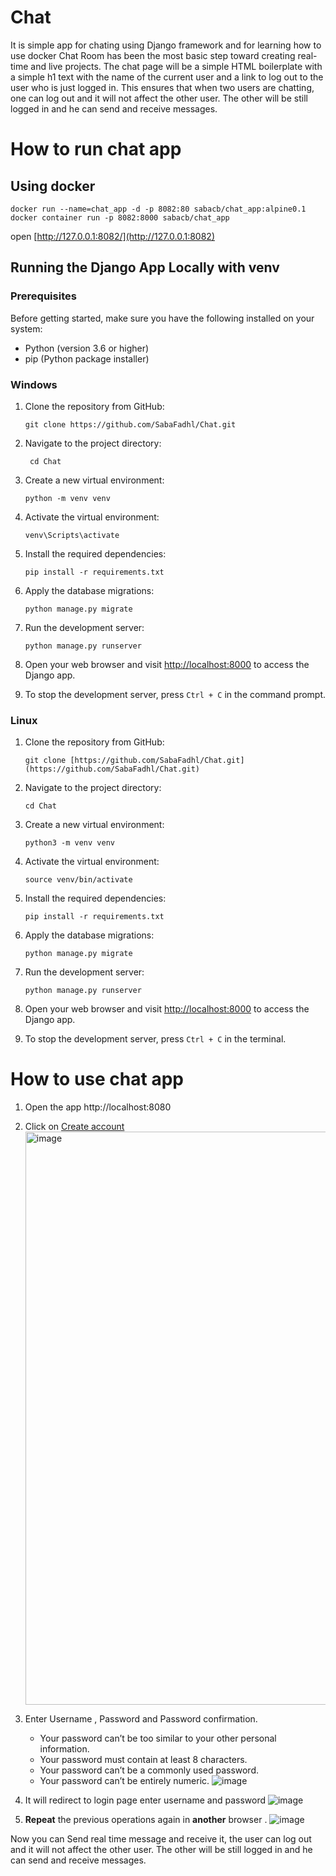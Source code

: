 
# Chat
It is simple app for chating using Django framework and for learning how to use docker
Chat Room has been the most basic step toward creating real-time and live projects. The chat page will be a simple HTML boilerplate with a simple h1 text with the name of the current user and a link to log out to the user who is just logged in. This ensures that when two users are chatting, one can log out and it will not affect the other user. The other will be still logged in and he can send and receive messages. 

# How to run chat app
## Using docker

    docker run --name=chat_app -d -p 8082:80 sabacb/chat_app:alpine0.1
    docker container run -p 8082:8000 sabacb/chat_app
open [http://127.0.0.1:8082/](http://127.0.0.1:8082)
## Running the Django App Locally with venv

### Prerequisites
Before getting started, make sure you have the following installed on your system:
- Python (version 3.6 or higher)
- pip (Python package installer)

### Windows

1. Clone the repository from GitHub:
   
   ```
   git clone https://github.com/SabaFadhl/Chat.git
   ```
   
2. Navigate to the project directory:
   ```
    cd Chat
   ```
3. Create a new virtual environment:

    ```
    python -m venv venv
   ```

4. Activate the virtual environment:

   ```
   venv\Scripts\activate
   ```

5. Install the required dependencies:

   ```
   pip install -r requirements.txt  
   ```

6. Apply the database migrations:

   ```
   python manage.py migrate  
   ```

7. Run the development server:

   ```
   python manage.py runserver  
   ```

8. Open your web browser and visit [http://localhost:8000](http://localhost:8000) to access the Django app.

9. To stop the development server, press `Ctrl + C` in the command prompt.

### Linux

1. Clone the repository from GitHub:
   
   ```
   git clone [https://github.com/SabaFadhl/Chat.git](https://github.com/SabaFadhl/Chat.git)  
   ```

2. Navigate to the project directory:

   ```
   cd Chat  
   ``` 

3. Create a new virtual environment:

   ```
   python3 -m venv venv  
   ```

4. Activate the virtual environment:

   ```
   source venv/bin/activate  
   ```

6. Install the required dependencies:

   ```
   pip install -r requirements.txt  
   ```

6. Apply the database migrations:

   ```
   python manage.py migrate 
   ```

7. Run the development server:

   ```
   python manage.py runserver  
   ```

8. Open your web browser and visit [http://localhost:8000](http://localhost:8000) to access the Django app.

9. To stop the development server, press `Ctrl + C` in the terminal.


# How to use chat app

 1. Open the app http://localhost:8080 
 2.  Click on [Create account](http://localhost:8080/register/)
    <img width="917" alt="image" src="https://github.com/SabaFadhl/Chat/assets/80360074/f69fb673-a049-4f83-b07d-16ae8ee867eb">

 3. Enter Username , Password  and Password confirmation.
	-   Your password can’t be too similar to your other personal information.
	-   Your password must contain at least 8 characters.
	-   Your password can’t be a commonly used password.
	-   Your password can’t be entirely numeric.
   ![image](https://github.com/SabaFadhl/Chat/assets/80360074/359f6b11-64e6-48f7-bd6a-287eee9dcdf5)

5. It will redirect to login page enter username and password
![image](https://github.com/SabaFadhl/Chat/assets/80360074/4800b040-5e2d-4f31-89aa-7f0357f732c5)

6. **Repeat** the previous operations again in **another** browser .
![image](https://github.com/SabaFadhl/Chat/assets/80360074/9c82ea43-ad2a-42e6-b972-2d9cc3154c54)


Now you can Send real time message and receive it, the user can log out and it will not affect the other user. The other will be still logged in and he can send and receive messages. 
















